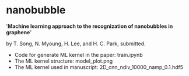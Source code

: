 # nanobubble

'**Machine learning approach to the recognization of nanobubbles in graphene**' 

   by T. Song, N. Myoung, H. Lee, and H. C. Park, submitted.




* Code for generate ML kernel in the paper: train.ipynb
* The ML kernel structure: model_plot.png
* The ML kernel used in manuscript: 2D_cnn_ndiv_10000_namp_0.1.hdf5

